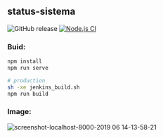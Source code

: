 ## status-sistema
![GitHub release](https://img.shields.io/github/release/clagomess/status-sistema)
[![Node.js CI](https://github.com/clagomess/status-sistema/actions/workflows/node.js.yml/badge.svg?branch=master)](https://github.com/clagomess/status-sistema/actions/workflows/node.js.yml)


### Buid:
```bash
npm install
npm run serve

# production
sh -xe jenkins_build.sh
npm run build
```

### Image:
![screenshot-localhost-8000-2019 06 14-13-58-21](https://user-images.githubusercontent.com/9750668/59525460-c27cf900-8eac-11e9-9ff8-0e14e87ede82.png)
